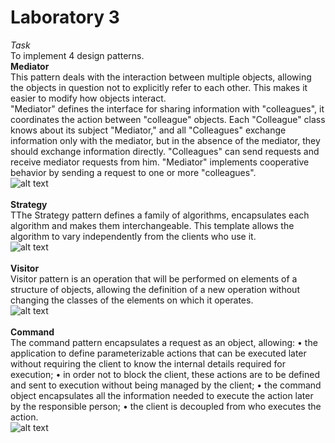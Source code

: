 # Laboratory 3
*Task* <br>
To implement 4 design patterns. <br>
**Mediator**<br>
This pattern deals with the interaction between multiple objects, allowing the objects in question not to explicitly refer to each other. This makes it easier to modify how objects interact.<br>
"Mediator" defines the interface for sharing information with "colleagues", it coordinates the action between "colleague" objects. Each "Colleague" class knows about its subject "Mediator," and all "Colleagues" exchange information only with the mediator, but in the absence of the mediator, they should exchange information directly. "Colleagues" can send requests and receive mediator requests from him. "Mediator" implements cooperative behavior by sending a request to one or more "colleagues".<br>
![alt text]("mediator.JPG")<br><br>
**Strategy**<br>
TThe Strategy pattern defines a family of algorithms, encapsulates each algorithm and makes them interchangeable. This template allows the algorithm to vary independently from the clients who use it.<br>
![alt text]("strategy.JPG")<br><br>
**Visitor**<br>
Visitor pattern is an operation that will be performed on elements of a structure of objects, allowing the definition of a new operation without changing the classes of the elements on which it operates.<br>
![alt text]("visitor.JPG")<br><br>
**Command**<br>
The command pattern encapsulates a request as an object, allowing:
• the application to define parameterizable actions that can be executed later without requiring the client to know the internal details required for execution;
• in order not to block the client, these actions are to be defined and sent to execution without being managed by the client;
• the command object encapsulates all the information needed to execute the action later by the responsible person;
• the client is decoupled from who executes the action.<br>
![alt text]("command.JPG")


